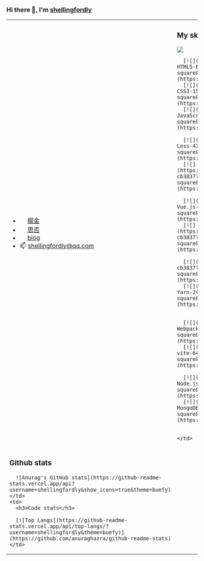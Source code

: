 ### Hi there 👋, I'm [shellingfordly](https://github.com/shellingfordly)

<table >
  <tr>
    <td width="50%">
      <ul>
        <li>
          <img src="https://lf3-cdn-tos.bytescm.com/obj/static/xitu_juejin_web/6c61ae65d1c41ae8221a670fa32d05aa.svg" style="width: 16px;" />
          <a href="https://juejin.cn/user/3799557993142535">  掘金</a>
        </li>
        <li>
          <img src="https://cdn.segmentfault.com/r-0e95e93b/static/sf-icon-small.82a498f6.svg" style="width: 16px;" />
          <a href="https://segmentfault.com/u/shellingfordly/">  思否</a>
        </li>
        <li>
          <img src="https://avatars.githubusercontent.com/u/39196952?s=40&v=4" style="width: 16px;" />
          <a href="https://shellingfordly.gitee.io/">  blog</a>
        </li>
        <li>
          <span>📫 </span>
          <a href="shellingfordly@qq.com">  shellingfordly@qq.com</a>
        </li>
      </ul>
    </td>
    <td width="50%">
      <h3>My skill</h3>
      <div>
        <a href="https://code.visualstudio.com/">
          <img src="https://img.shields.io/badge/IDE-Visual%20Studio%20Code-blue?style=flat-square&logo=visual-studio-code&logoColor=ffffff"/>
        </a>
      </div>
      
      [![](https://img.shields.io/badge/-HTML5-E34F26?style=flat-square&logo=html5&logoColor=white)](https://html.spec.whatwg.org/)
      [![](https://img.shields.io/badge/-CSS3-1572B6?style=flat-square&logo=css3&logoColor=white)](https://www.w3.org/Style/CSS/)
      [![](https://img.shields.io/badge/-JavaScript-f7e018?style=flat-square&logo=javascript&logoColor=white)](https://www.ecma-international.org/)

      [![](https://img.shields.io/badge/-Less-43853d?style=flat-square&logo=less&logoColor=white)](https://lesscss.org/)
      [![](https://img.shields.io/badge/TypeScript-cb3837?style=flat-square&logo=TypeScript&logoColor=ffffff)](https://www.typescriptlang.org/)

      [![](https://img.shields.io/badge/-Vue.js-4fc08d?style=flat-square&logo=vue.js&logoColor=ffffff)](https://vuejs.org/)
      [![](https://img.shields.io/badge/React-cb3837?style=flat-square&logo=React&logoColor=ffffff)](https://reactjs.org/)

      [![](https://img.shields.io/badge/-NPM-cb3837?style=flat-square&logo=npm&logoColor=white)](https://npmjs.com/)
      [![](https://img.shields.io/badge/-Yarn-2496ED?style=flat-square&logo=yarn&logoColor=white)](https://yarnpkg.com/)


      [![](https://img.shields.io/badge/-Webpack-3776AB?style=flat-square&logo=webpack&logoColor=white)](https://webpack.js.org/)
      [![](https://img.shields.io/badge/-vite-646CFF?style=flat-square&logo=vite&logoColor=ffffff)](https://vitejs.dev/)

      [![](https://img.shields.io/badge/-Node.js-43853d?style=flat-square&logo=node.js&logoColor=ffffff)](https://nodejs.org/)
      [![](https://img.shields.io/badge/-MongoDB-6DB33F?style=flat-square&logo=mongodb&logoColor=white)](https://www.mongodb.com/)
      
      
    </td>
  </tr>
  <tr>
    <td>
      <h3>Github stats</h3>
      
      ![Anurag's GitHub stats](https://github-readme-stats.vercel.app/api?username=shellingfordly&show_icons=true&theme=buefy)
    </td>
    <td>
      <h3>Code stats</h3>
    
      [![Top Langs](https://github-readme-stats.vercel.app/api/top-langs/?username=shellingfordly&theme=buefy)](https://github.com/anuraghazra/github-readme-stats)
    </td>
  </tr>
</table>


